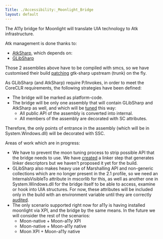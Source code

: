 ```yaml
---
Title: ./Accessibility:_Moonlight_Bridge
layout: default
---
```


The A11y bridge for Moonlight will translate UIA technology to Atk
infrastructure.

Atk management is done thanks to:

-   [AtkSharp](http://anonsvn.mono-project.com/viewvc/trunk/gtk-sharp/atk/),
    which depends on:
-   [GLibSharp](http://anonsvn.mono-project.com/viewvc/trunk/gtk-sharp/glib/)

Those 2 assemblies above have to be compiled with smcs, so we have
customised their build
[patching](http://anonsvn.mono-project.com/viewvc/trunk/uia2atk/MoonAtkBridge/patches/)
gtk-sharp upstream (trunk) on the fly.

As GLibSharp (and AtkSharp) require P/Invokes, in order to meet the
CoreCLR requirements, the following strategies have been defined:

-   The bridge will be marked as platform-code.
-   The bridge will be only one assembly that will contain GLibSharp and
    AtkSharp as well, and which will be
    [tuned](http://anonsvn.mono-project.com/viewvc/trunk/mcs/tools/tuner/)
    this way:
    -   All public API of the assembly is converted into internal.
    -   All members of the assembly are decorated with SC attributes.

Therefore, the only points of entrance in the assembly (which will be in
System.Windows.dll) will be decorated with SSC.

Areas of work which are in progress:

-   We have to prevent the moon tuning process to strip possible API
    that the bridge needs to use. We have
    [created](http://anonsvn.mono-project.com/viewvc/trunk/mcs/tools/tuner/Mono.Tuner/MoonlightA11yDescriptorGenerator.cs?view=markup)
    a linker step that generates linker descriptors but we haven't
    proposed it yet for the build.
-   GLibSharp also makes heavy use of Marshalling API and non-generic
    collections which are no longer present in the 2.1 profile, so we
    need an InternalsVisibleTo attribute in mscorlib for this, as well
    as another one in System.Windows.dll for the bridge itself to be
    able to access, examine or hook into UIA structures. For now, these
    attributes will be included only in the build with an environment
    variable until they are correctly
    [audited](http://www.mono-project.com/Moonlight/SecurityStatus#Assembly_Loading).
-   The only scenario supported right now for a11y is having installed
    moonlight via XPI, and the bridge by the same means. In the future
    we will consider the rest of the scenarios:
    -   Moon-native + Moon-a11y XPI
    -   Moon-native + Moon-a11y native
    -   Moon XPI + Moon-a11y native
